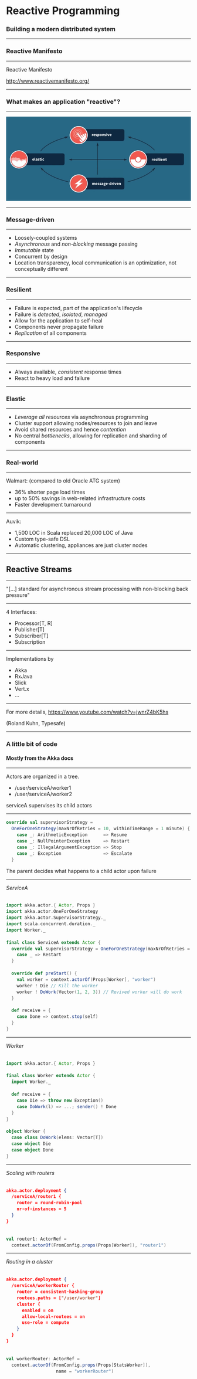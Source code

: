 # Reactive Programming
### Building a modern distributed system

---

### Reactive Manifesto

---

Reactive Manifesto

<http://www.reactivemanifesto.org/>

---

### What makes an application "reactive"?

---

![inline](reactive-traits.png)

---

### Message-driven

---

- Loosely-coupled systems
- *Asynchronous* and *non-blocking* message passing
- *Immutable* state
- Concurrent by design
- Location transparency, local communication is an optimization, not conceptually different

---

### Resilient

---

- Failure is expected, part of the application's lifecycle
- Failure is *detected*, *isolated*, *managed*
- Allow for the application to self-heal
- Components never propagate failure
- *Replication* of all components

---

### Responsive

---

- Always available, *consistent* response times
- React to heavy load and failure

---

### Elastic

---

- *Leverage all resources* via asynchronous programming
- Cluster support allowing nodes/resources to join and leave
- Avoid shared resources and hence *contention*
- No central *bottlenecks*, allowing for replication and sharding of components

---

### Real-world

---

Walmart: (compared to old Oracle ATG system)

- 36% shorter page load times
- up to 50% savings in web-related infrastructure costs
- Faster development turnaround

---

Auvik:

- 1,500 LOC in Scala replaced 20,000 LOC of Java
- Custom type-safe DSL
- Automatic clustering, appliances are just cluster nodes

---

## Reactive Streams

---

"[...] standard for asynchronous stream processing with non-blocking back pressure"

---

4 Interfaces:
- Processor[T, R]
- Publisher[T]
- Subscriber[T]
- Subscription

---

Implementations by

- Akka
- RxJava
- Slick
- Vert.x
- ...

---

For more details,
<https://www.youtube.com/watch?v=jwnrZ4bK5hs>

(Roland Kuhn, Typesafe)

---

### A little bit of code
#### Mostly from the Akka docs

---

Actors are organized in a tree.

- /user/serviceA/worker1
- /user/serviceA/worker2

serviceA supervises its child actors

---

```scala
override val supervisorStrategy =
  OneForOneStrategy(maxNrOfRetries = 10, withinTimeRange = 1 minute) {
    case _: ArithmeticException      => Resume
    case _: NullPointerException     => Restart
    case _: IllegalArgumentException => Stop
    case _: Exception                => Escalate
  }
```

The parent decides what happens to a child actor upon failure

---

*ServiceA*

```scala

import akka.actor.{ Actor, Props }
import akka.actor.OneForOneStrategy
import akka.actor.SupervisorStrategy._
import scala.concurrent.duration._
import Worker._

final class ServiceA extends Actor {
  override val supervisorStrategy = OneForOneStrategy(maxNrOfRetries = 10, withinTimeRange = 1 minute) {
    case _ => Restart
  }

  override def preStart() {
    val worker = context.actorOf(Props[Worker], "worker")
    worker ! Die // Kill the worker
    worker ! DoWork(Vector(1, 2, 3)) // Revived worker will do work
  }

  def receive = {
    case Done => context.stop(self)
  }
}
```

---

*Worker*

```scala

import akka.actor.{ Actor, Props }

final class Worker extends Actor {
  import Worker._

  def receive = {
    case Die => throw new Exception()
    case DoWork(l) => ...; sender() ! Done
  }
}

object Worker {
  case class DoWork(elems: Vector[T])
  case object Die
  case object Done
}
```

---

*Scaling with routers*

```json

akka.actor.deployment {
  /serviceA/router1 {
    router = round-robin-pool
    nr-of-instances = 5
  }
}

```

```scala

val router1: ActorRef =
  context.actorOf(FromConfig.props(Props[Worker]), "router1")

```

---

*Routing in a cluster*

```json

akka.actor.deployment {
  /serviceA/workerRouter {
    router = consistent-hashing-group
    routees.paths = ["/user/worker"]
    cluster {
      enabled = on
      allow-local-routees = on
      use-role = compute
    }
  }
}

```

```scala

val workerRouter: ActorRef =
  context.actorOf(FromConfig.props(Props[StatsWorker]),
                   name = "workerRouter")

```

